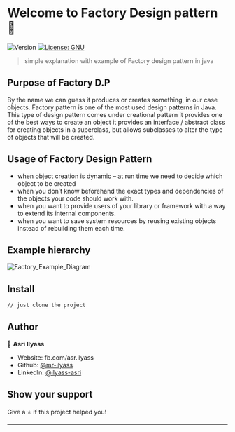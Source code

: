 # Welcome to Factory Design pattern 👋
![Version](https://img.shields.io/badge/version-1.0-blue.svg?cacheSeconds=2592000)
[![License: GNU](https://img.shields.io/badge/License-GNU-yellow.svg)](#)

> simple explanation with example of Factory design pattern in java

## Purpose of Factory D.P

By the name we can guess it produces or creates something, in our case objects. 
Factory pattern is one of the most used design patterns in Java. This type of design pattern comes under creational pattern
it provides one of the best ways to create an object
it provides an interface / abstract class for creating objects in a superclass, 
but allows subclasses to alter the type of objects that will be created.

## Usage of Factory Design Pattern

- when object creation is dynamic – at run time we need to decide which object to be created
- when you don’t know beforehand the exact types and dependencies of the objects your code should work with.
- when you want to provide users of your library or framework with a way to extend its internal components.
- when you want to save system resources by reusing existing objects instead of rebuilding them each time.

## Example hierarchy 

![Factory_Example_Diagram](https://user-images.githubusercontent.com/46675705/99160231-51ff8a80-26e5-11eb-81e2-b53e459ef846.png)


## Install

```sh
// just clone the project
```


## Author

👤 **Asri Ilyass**

* Website: fb.com/asr.ilyass
* Github: [@mr-ilyass](https://github.com/mr-ilyass)
* LinkedIn: [@ilyass-asri](https://linkedin.com/in/ilyass-asri)

## Show your support

Give a ⭐️ if this project helped you!


***

